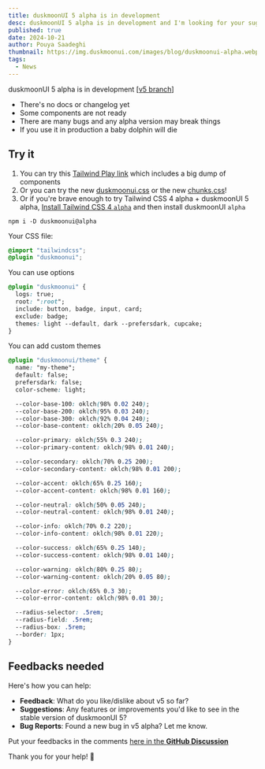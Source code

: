 ```yaml
---
title: duskmoonUI 5 alpha is in development
desc: duskmoonUI 5 alpha is in development and I'm looking for your suggestions, feedbacks and ideas to make it better.
published: true
date: 2024-10-21
author: Pouya Saadeghi
thumbnail: https://img.duskmoonui.com/images/blog/duskmoonui-alpha.webp
tags:
  - News
---
```


<script>
  import Translate from "$components/Translate.svelte"
</script>

duskmoonUI 5 alpha is in development [[v5 branch](https://github.com/duskmoon-dev/duskmoon-ui/tree/v5)]

- There's no docs or changelog yet
- Some components are not ready
- There are many bugs and any alpha version may break things
- If you use it in production a baby dolphin will die

## Try it

1. You can try this [Tailwind Play link](https://play.tailwindcss.com/iOzVcc4McC?file=css) which includes a big dump of components
2. Or you can try the new [duskmoonui.css](https://cdn.jsdelivr.net/npm/duskmoonui@alpha/duskmoonui.css) or the new [chunks.css](https://cdn.jsdelivr.net/npm/duskmoonui@alpha/chunks.css)!
3. Or if you're brave enough to try Tailwind CSS 4 alpha + duskmoonUI 5 alpha,
[Install Tailwind CSS 4 `alpha`](https://tailwindcss.com/blog/tailwindcss-v4-alpha) and then install duskmoonUI `alpha`
```
npm i -D duskmoonui@alpha
```
Your CSS file:
```css
@import "tailwindcss";
@plugin "duskmoonui";
```

You can use options

```css
@plugin "duskmoonui" {
  logs: true;
  root: ":root";
  include: button, badge, input, card;
  exclude: badge;
  themes: light --default, dark --prefersdark, cupcake;
}
```

You can add custom themes

```css
@plugin "duskmoonui/theme" {
  name: "my-theme";
  default: false;
  prefersdark: false;
  color-scheme: light;

  --color-base-100: oklch(98% 0.02 240);
  --color-base-200: oklch(95% 0.03 240);
  --color-base-300: oklch(92% 0.04 240);
  --color-base-content: oklch(20% 0.05 240);

  --color-primary: oklch(55% 0.3 240);
  --color-primary-content: oklch(98% 0.01 240);

  --color-secondary: oklch(70% 0.25 200);
  --color-secondary-content: oklch(98% 0.01 200);

  --color-accent: oklch(65% 0.25 160);
  --color-accent-content: oklch(98% 0.01 160);

  --color-neutral: oklch(50% 0.05 240);
  --color-neutral-content: oklch(98% 0.01 240);

  --color-info: oklch(70% 0.2 220);
  --color-info-content: oklch(98% 0.01 220);

  --color-success: oklch(65% 0.25 140);
  --color-success-content: oklch(98% 0.01 140);

  --color-warning: oklch(80% 0.25 80);
  --color-warning-content: oklch(20% 0.05 80);

  --color-error: oklch(65% 0.3 30);
  --color-error-content: oklch(98% 0.01 30);

  --radius-selector: .5rem;
  --radius-field: .5rem;
  --radius-box: .5rem;
  --border: 1px;
}
```

## Feedbacks needed

Here's how you can help:
- **Feedback**: What do you like/dislike about v5 so far?
- **Suggestions**: Any features or improvements you'd like to see in the stable version of duskmoonUI 5?
- **Bug Reports**: Found a new bug in v5 alpha? Let me know.

Put your feedbacks in the comments [here in the **GitHub Discussion**](https://github.com/duskmoon-dev/duskmoon-ui/discussions/3246)

Thank you for your help! 🙏
